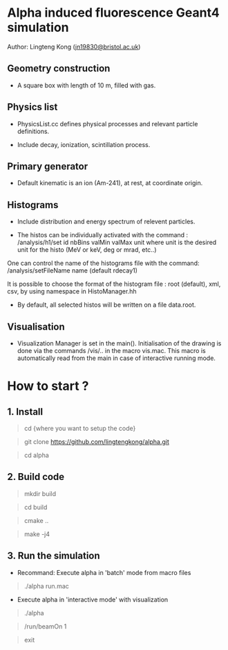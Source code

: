 # Alpha induced fluorescence Geant4 simulation

Author: Lingteng Kong (jn19830@bristol.ac.uk)

## Geometry construction

- A square box with length of 10 m, filled with gas.

## Physics list

- PhysicsList.cc defines physical processes and relevant particle definitions.

- Include decay, ionization, scintillation process.
         
## Primary generator

- Default kinematic is an ion (Am-241), at rest, at coordinate origin. 
         
## Histograms

- Include distribution and energy spectrum of relevent particles.

- The histos can be individually activated with the command :
/analysis/h1/set id nbBins  valMin valMax unit 
where unit is the desired unit for the histo (MeV or keV, deg or mrad, etc..)

One can control the name of the histograms file with the command:
/analysis/setFileName  name  (default rdecay1)

It is possible to choose the format of the histogram file : root (default),
xml, csv, by using namespace in HistoManager.hh

- By default, all selected histos will be written on a file data.root.

## Visualisation

- Visualization Manager is set in the main().
Initialisation of the drawing is done via the commands
/vis/.. in the macro vis.mac. This macro is automatically read from the main 
in case of interactive running mode.


# How to start ?

## 1. Install

> cd {where you want to setup the code}

> git clone https://github.com/lingtengkong/alpha.git

> cd alpha

## 2. Build code

> mkdir build

> cd build

> cmake ..

> make -j4

## 3. Run the simulation



- Recommand: Execute alpha in 'batch' mode from macro files

> ./alpha run.mac
   
- Execute alpha in 'interactive mode' with visualization

> ./alpha

> /run/beamOn 1

> exit
